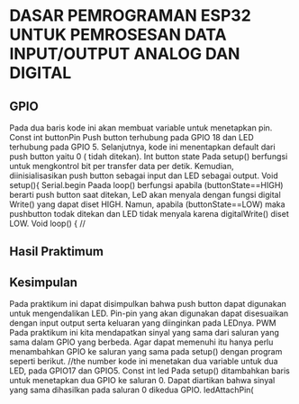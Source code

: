 
# DASAR PEMROGRAMAN ESP32 UNTUK PEMROSESAN DATA INPUT/OUTPUT ANALOG DAN DIGITAL
## GPIO
Pada dua baris kode ini akan membuat variable untuk menetapkan pin.
Const int buttonPin
Push button terhubung pada GPIO 18 dan LED terhubung pada GPIO 5. Selanjutnya, kode ini menentapkan default dari push button yaitu 0 ( tidah ditekan).
Int button state
Pada setup() berfungsi untuk mengkontrol bit per transfer data per detik. Kemudian, diinisialisasikan push button sebagai input dan LED sebagai output.
Void setup(){
Serial.begin
Paada loop() berfungsi apabila (buttonState==HIGH) berarti push button saat ditekan, LeD akan menyala dengan fungsi digital Write() yang dapat diset HIGH. Namun, apabila (buttonState==LOW) maka pushbutton todak ditekan dan LED tidak menyala karena digitalWrite() diset LOW.
Void loop() {
//
## Hasil Praktimum

## Kesimpulan
Pada praktikum ini dapat disimpulkan bahwa push button dapat digunakan untuk mengendalikan LED. Pin-pin yang akan digunakan dapat disesuaikan dengan input output serta keluaran yang diinginkan pada LEDnya. 
PWM
Pada praktikum ini kita mendapatkan sinyal yang sama dari saluran yang sama dalam GPIO yang berbeda. Agar dapat memenuhi itu hanya perlu menambahkan GPIO ke saluran yang sama pada setup() dengan program seperti berikut.
//the number
kode ini menetakan dua variable untuk dua LED, pada GPIO17 dan GPIO5. 
Const int led
Pada setup() ditambahkan baris untuk menetapkan dua GPIO ke saluran 0. Dapat diartikan bahwa sinyal yang sama dihasilkan pada saluran 0 dikedua GPIO.
ledAttachPin(
